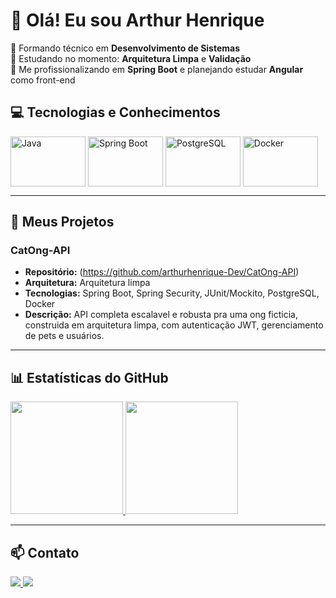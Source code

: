 # 👋 Olá! Eu sou Arthur Henrique

🔹 Formando técnico em **Desenvolvimento de Sistemas**  
🔹 Estudando no momento: **Arquitetura Limpa** e **Validação**  
🔹 Me profissionalizando em **Spring Boot** e planejando estudar **Angular** como front-end  


## 💻 Tecnologias e Conhecimentos

<div style="display: inline_block">
  <img align="center" alt="Java" height="80" width="120" src="https://cdn.jsdelivr.net/gh/devicons/devicon@latest/icons/java/java-original.svg" />
  <img align="center" alt="Spring Boot" height="80" width="120" src="https://cdn.jsdelivr.net/gh/devicons/devicon@latest/icons/spring/spring-original.svg"/>
  <img align="center" alt="PostgreSQL" height="80" width="120" src="https://cdn.jsdelivr.net/gh/devicons/devicon@latest/icons/postgresql/postgresql-plain.svg"/>
  <img align="center" alt="Docker" height="80" width="120" src="https://cdn.jsdelivr.net/gh/devicons/devicon@latest/icons/docker/docker-original.svg"/>
</div>

---

## 🚀 Meus Projetos

### CatOng-API
- **Repositório:** (https://github.com/arthurhenrique-Dev/CatOng-API)
- **Arquitetura:** Arquitetura limpa
- **Tecnologias:** Spring Boot, Spring Security, JUnit/Mockito, PostgreSQL, Docker  
- **Descrição:** API completa escalavel e robusta pra uma ong ficticia, construida em arquitetura limpa, com autenticação JWT, gerenciamento de pets e usuários.

---

## 📊 Estatísticas do GitHub

<div>
  <a href="https://github.com/arthurhenrique-Dev">
    <img height="180em" src="https://github-readme-stats.vercel.app/api/top-langs/?username=arthurhenrique-Dev&layout=compact&langs_count=6&theme=github_dark&hide_border=true&title_color=8300ff&icon_color=00ff99&text_color=ffffff"/>
    <img height="180em" src="https://github-readme-stats.vercel.app/api?username=arthurhenrique-Dev&layout=compact&hide_border=true&title_color=8300ff&text_color=ffffff&bg_color=0d1117"/>
  </a>
</div>

---


## 📫 Contato

<div>
  <a href="mailto:seuemail@gmail.com">
    <img src="https://img.shields.io/badge/Gmail-D14836?style=for-the-badge&logo=gmail&logoColor=white"/>
  </a>
  <a href="https://www.linkedin.com/in/arthur-henrique-dev">
    <img src="https://img.shields.io/badge/LinkedIn-0077B5?style=for-the-badge&logo=linkedin&logoColor=white"/>
  </a>
</div>
